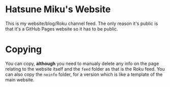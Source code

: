 # Hatsune Miku's Website
This is my website/blog/Roku channel feed. The only reason it's public is that it's a GitHub Pages website so it has to be public.
# Copying
You can copy, **although** you need to manualy delete any info on the page relating to the website itself and the `feed` folder as that is the Roku feed. You can also copy the `noinfo` folder, for a version which is like a template of the main website.
